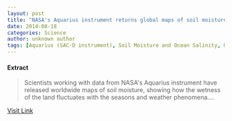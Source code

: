 ```yaml
---
layout: post
title: "NASA's Aquarius instrument returns global maps of soil moisture"
date: 2014-08-18
categories: Science
author: unknown author
tags: [Aquarius (SAC-D instrument), Soil Moisture and Ocean Salinity, Oceanography, Meteorology, Applied and interdisciplinary physics, Nature, Physical geography, Earth sciences]
---
```





#### Extract
>Scientists working with data from NASA's Aquarius instrument have released worldwide maps of soil moisture, showing how the wetness of the land fluctuates with the seasons and weather phenomena....



[Visit Link](http://phys.org/news324029771.html)


